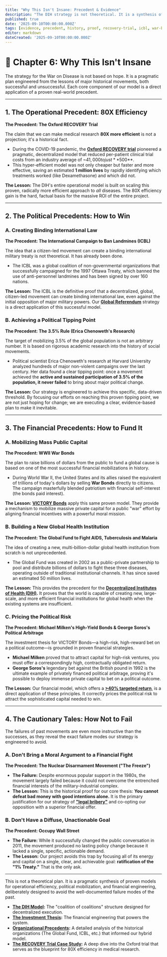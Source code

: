 ```yaml
---
title: "Why This Isn't Insane: Precedent & Evidence"
description: "The DIH strategy is not theoretical. It is a synthesis of proven historical models, from the financial engineering of WWII War Bonds to the citizen-led victory of the International Campaign to Ban Landmines."
published: true
date: '2025-09-10T00:00:00.000Z'
tags: [evidence, precedent, history, proof, recovery-trial, icbl, war-bonds, 3-5-rule]
editor: markdown
dateCreated: '2025-09-10T00:00:00.000Z'
---
```


# 📖 Chapter 6: Why This Isn't Insane

The strategy for the War on Disease is not based on hope. It is a pragmatic plan engineered from the lessons of major historical movements, both successful and unsuccessful. Each core component of our model is a direct application of a proven real-world precedent.

---

## 1. The Operational Precedent: 80X Efficiency
**The Precedent: The Oxford RECOVERY Trial**

The claim that we can make medical research **80X more efficient** is not a projection; it's a historical fact.

-   During the COVID-19 pandemic, the **[Oxford RECOVERY trial](./reference/recovery-trial.md)** pioneered a pragmatic, decentralized model that reduced per-patient clinical trial costs from an industry average of ~$41,000 to just **$500**.
-   This hyper-efficient model was not only cheaper but faster and more effective, saving an estimated **1 million lives** by rapidly identifying which treatments worked (like Dexamethasone) and which did not.

**The Lesson:** The DIH's entire operational model is built on scaling this proven, radically more efficient approach to *all* diseases. The 80X efficiency gain is the hard, factual basis for the massive ROI of the entire project.

---

## 2. The Political Precedents: How to Win

### A. Creating Binding International Law
**The Precedent: The International Campaign to Ban Landmines (ICBL)**

The idea that a citizen-led movement can create a binding international military treaty is not theoretical. It has already been done.

-   The ICBL was a global coalition of non-governmental organizations that successfully campaigned for the 1997 Ottawa Treaty, which banned the use of anti-personnel landmines and has been signed by over 160 nations.

**The Lesson:** The ICBL is the definitive proof that a decentralized, global, citizen-led movement can create binding international law, even against the initial opposition of major military powers. Our **[Global Referendum](./strategy.md)** strategy is a direct application of this successful model.

### B. Achieving a Political Tipping Point
**The Precedent: The 3.5% Rule (Erica Chenoweth's Research)**

The target of mobilizing 3.5% of the global population is not an arbitrary number. It is based on rigorous academic research into the history of social movements.

-   Political scientist Erica Chenoweth's research at Harvard University analyzed hundreds of major non-violent campaigns over the last century. Her data found a clear tipping point: once a movement achieved the **active and sustained participation of 3.5% of the population, it never failed** to bring about major political change.

**The Lesson:** Our strategy is engineered to achieve this specific, data-driven threshold. By focusing our efforts on reaching this proven tipping point, we are not just hoping for change; we are executing a clear, evidence-based plan to make it inevitable.

---

## 3. The Financial Precedents: How to Fund It

### A. Mobilizing Mass Public Capital
**The Precedent: WWII War Bonds**

The plan to raise billions of dollars from the public to fund a global cause is based on one of the most successful financial mobilizations in history.

-   During World War II, the United States and its allies raised the equivalent of trillions of today's dollars by selling **War Bonds** directly to citizens. The campaign masterfully blended patriotism with financial self-interest (the bonds paid interest).

**The Lesson:** **[VICTORY Bonds](./economics.md)** apply this same proven model. They provide a mechanism to mobilize massive private capital for a public "war" effort by aligning financial incentives with a powerful moral mission.

### B. Building a New Global Health Institution
**The Precedent: The Global Fund to Fight AIDS, Tuberculosis and Malaria**

The idea of creating a new, multi-billion-dollar global health institution from scratch is not unprecedented.

-   The Global Fund was created in 2002 as a public-private partnership to pool and distribute billions of dollars to fight these three diseases, operating outside of traditional institutional channels. It has since saved an estimated 50 million lives.

**The Lesson:** This provides the precedent for the **[Decentralized Institutes of Health (DIH)](./strategy/dih-model.md).** It proves that the world is capable of creating new, large-scale, and more efficient financial institutions for global health when the existing systems are insufficient.

### C. Pricing the Political Risk
**The Precedent: Michael Milken's High-Yield Bonds & George Soros's Political Arbitrage**

The investment thesis for VICTORY Bonds—a high-risk, high-reward bet on a political outcome—is grounded in proven financial strategies.

-   **Michael Milken** proved that to attract capital for high-risk ventures, you must offer a correspondingly high, contractually obligated return.
-   **George Soros's** legendary bet against the British pound in 1992 is the ultimate example of privately financed political arbitrage, proving it's possible to deploy immense private capital to bet on a political outcome.

**The Lesson:** Our financial model, which offers a **[>40% targeted return](./economics/investment-thesis.md)**, is a direct application of these principles. It correctly prices the political risk to attract the sophisticated capital needed to win.

---

## 4. The Cautionary Tales: How Not to Fail

The failures of past movements are even more instructive than the successes, as they reveal the exact failure modes our strategy is engineered to avoid.

### A. Don't Bring a Moral Argument to a Financial Fight
**The Precedent: The Nuclear Disarmament Movement ("The Freeze")**

-   **The Failure:** Despite enormous popular support in the 1980s, the movement largely failed because it could not overcome the entrenched financial interests of the military-industrial complex.
-   **The Lesson:** This is the historical proof for our core thesis: **You cannot defeat bad money with good intentions alone.** It is the primary justification for our strategy of **["legal bribery"](./strategy.md)** and co-opting our opposition with a superior financial offer.

### B. Don't Have a Diffuse, Unactionable Goal
**The Precedent: Occupy Wall Street**

-   **The Failure:** While it successfully changed the public conversation in 2011, the movement produced no lasting policy change because it lacked a single, specific, actionable demand.
-   **The Lesson:** Our project avoids this trap by focusing all of its energy and capital on a single, clear, and achievable goal: **ratification of the "1% Treaty."** That is the only ask.

---

This is not a theoretical plan. It is a pragmatic synthesis of proven models for operational efficiency, political mobilization, and financial engineering, deliberately designed to avoid the well-documented failure modes of the past.

-   **[The DIH Model](./strategy/dih-model.md):** The "coalition of coalitions" structure designed for decentralized execution.
-   **[The Investment Thesis](./economics/investment-thesis.md):** The financial engineering that powers the system.
-   **[Organizational Precedents](./reference/organizational-precedents.md):** A detailed analysis of the historical organizations (The Global Fund, ICBL, etc.) that informed our hybrid model.
-   **[The RECOVERY Trial Case Study](./reference/recovery-trial.md):** A deep dive into the Oxford trial that serves as the blueprint for 80X efficiency in medical research.
